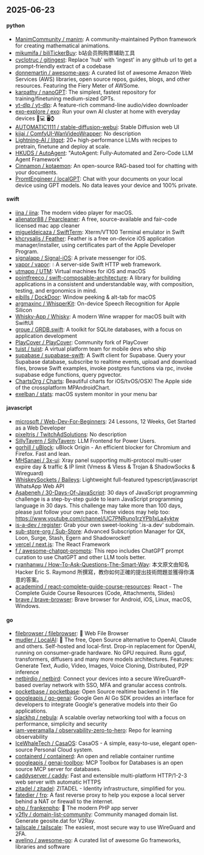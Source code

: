 ## 2025-06-23

#### python
* [ManimCommunity / manim](https://github.com/ManimCommunity/manim): A community-maintained Python framework for creating mathematical animations.
* [mikumifa / biliTickerBuy](https://github.com/mikumifa/biliTickerBuy): b站会员购购票辅助工具
* [cyclotruc / gitingest](https://github.com/cyclotruc/gitingest): Replace 'hub' with 'ingest' in any github url to get a prompt-friendly extract of a codebase
* [donnemartin / awesome-aws](https://github.com/donnemartin/awesome-aws): A curated list of awesome Amazon Web Services (AWS) libraries, open source repos, guides, blogs, and other resources. Featuring the Fiery Meter of AWSome.
* [karpathy / nanoGPT](https://github.com/karpathy/nanoGPT): The simplest, fastest repository for training/finetuning medium-sized GPTs.
* [yt-dlp / yt-dlp](https://github.com/yt-dlp/yt-dlp): A feature-rich command-line audio/video downloader
* [exo-explore / exo](https://github.com/exo-explore/exo): Run your own AI cluster at home with everyday devices 📱💻 🖥️⌚
* [AUTOMATIC1111 / stable-diffusion-webui](https://github.com/AUTOMATIC1111/stable-diffusion-webui): Stable Diffusion web UI
* [kijai / ComfyUI-WanVideoWrapper](https://github.com/kijai/ComfyUI-WanVideoWrapper): No description
* [Lightning-AI / litgpt](https://github.com/Lightning-AI/litgpt): 20+ high-performance LLMs with recipes to pretrain, finetune and deploy at scale.
* [HKUDS / AutoAgent](https://github.com/HKUDS/AutoAgent): "AutoAgent: Fully-Automated and Zero-Code LLM Agent Framework"
* [Cinnamon / kotaemon](https://github.com/Cinnamon/kotaemon): An open-source RAG-based tool for chatting with your documents.
* [PromtEngineer / localGPT](https://github.com/PromtEngineer/localGPT): Chat with your documents on your local device using GPT models. No data leaves your device and 100% private.

#### swift
* [iina / iina](https://github.com/iina/iina): The modern video player for macOS.
* [alienator88 / Pearcleaner](https://github.com/alienator88/Pearcleaner): A free, source-available and fair-code licensed mac app cleaner
* [migueldeicaza / SwiftTerm](https://github.com/migueldeicaza/SwiftTerm): Xterm/VT100 Terminal emulator in Swift
* [khcrysalis / Feather](https://github.com/khcrysalis/Feather): Feather is a free on-device iOS application manager/installer, using certificates part of the Apple Developer Program.
* [signalapp / Signal-iOS](https://github.com/signalapp/Signal-iOS): A private messenger for iOS.
* [vapor / vapor](https://github.com/vapor/vapor): 💧 A server-side Swift HTTP web framework.
* [utmapp / UTM](https://github.com/utmapp/UTM): Virtual machines for iOS and macOS
* [pointfreeco / swift-composable-architecture](https://github.com/pointfreeco/swift-composable-architecture): A library for building applications in a consistent and understandable way, with composition, testing, and ergonomics in mind.
* [ejbills / DockDoor](https://github.com/ejbills/DockDoor): Window peeking & alt-tab for macOS
* [argmaxinc / WhisperKit](https://github.com/argmaxinc/WhisperKit): On-device Speech Recognition for Apple Silicon
* [Whisky-App / Whisky](https://github.com/Whisky-App/Whisky): A modern Wine wrapper for macOS built with SwiftUI
* [groue / GRDB.swift](https://github.com/groue/GRDB.swift): A toolkit for SQLite databases, with a focus on application development
* [PlayCover / PlayCover](https://github.com/PlayCover/PlayCover): Community fork of PlayCover
* [tuist / tuist](https://github.com/tuist/tuist): A virtual platform team for mobile devs who ship
* [supabase / supabase-swift](https://github.com/supabase/supabase-swift): A Swift client for Supabase. Query your Supabase database, subscribe to realtime events, upload and download files, browse Swift examples, invoke postgres functions via rpc, invoke supabase edge functions, query pgvector.
* [ChartsOrg / Charts](https://github.com/ChartsOrg/Charts): Beautiful charts for iOS/tvOS/OSX! The Apple side of the crossplatform MPAndroidChart.
* [exelban / stats](https://github.com/exelban/stats): macOS system monitor in your menu bar

#### javascript
* [microsoft / Web-Dev-For-Beginners](https://github.com/microsoft/Web-Dev-For-Beginners): 24 Lessons, 12 Weeks, Get Started as a Web Developer
* [pixeltris / TwitchAdSolutions](https://github.com/pixeltris/TwitchAdSolutions): No description
* [SillyTavern / SillyTavern](https://github.com/SillyTavern/SillyTavern): LLM Frontend for Power Users.
* [gorhill / uBlock](https://github.com/gorhill/uBlock): uBlock Origin - An efficient blocker for Chromium and Firefox. Fast and lean.
* [MHSanaei / 3x-ui](https://github.com/MHSanaei/3x-ui): Xray panel supporting multi-protocol multi-user expire day & traffic & IP limit (Vmess & Vless & Trojan & ShadowSocks & Wireguard)
* [WhiskeySockets / Baileys](https://github.com/WhiskeySockets/Baileys): Lightweight full-featured typescript/javascript WhatsApp Web API
* [Asabeneh / 30-Days-Of-JavaScript](https://github.com/Asabeneh/30-Days-Of-JavaScript): 30 days of JavaScript programming challenge is a step-by-step guide to learn JavaScript programming language in 30 days. This challenge may take more than 100 days, please just follow your own pace. These videos may help too: https://www.youtube.com/channel/UC7PNRuno1rzYPb1xLa4yktw
* [is-a-dev / register](https://github.com/is-a-dev/register): Grab your own sweet-looking '.is-a.dev' subdomain.
* [sub-store-org / Sub-Store](https://github.com/sub-store-org/Sub-Store): Advanced Subscription Manager for QX, Loon, Surge, Stash, Egern and Shadowrocket!
* [vercel / next.js](https://github.com/vercel/next.js): The React Framework
* [f / awesome-chatgpt-prompts](https://github.com/f/awesome-chatgpt-prompts): This repo includes ChatGPT prompt curation to use ChatGPT and other LLM tools better.
* [ryanhanwu / How-To-Ask-Questions-The-Smart-Way](https://github.com/ryanhanwu/How-To-Ask-Questions-The-Smart-Way): 本文原文由知名 Hacker Eric S. Raymond 所撰寫，教你如何正確的提出技術問題並獲得你滿意的答案。
* [academind / react-complete-guide-course-resources](https://github.com/academind/react-complete-guide-course-resources): React - The Complete Guide Course Resources (Code, Attachments, Slides)
* [brave / brave-browser](https://github.com/brave/brave-browser): Brave browser for Android, iOS, Linux, macOS, Windows.

#### go
* [filebrowser / filebrowser](https://github.com/filebrowser/filebrowser): 📂 Web File Browser
* [mudler / LocalAI](https://github.com/mudler/LocalAI): 🤖 The free, Open Source alternative to OpenAI, Claude and others. Self-hosted and local-first. Drop-in replacement for OpenAI, running on consumer-grade hardware. No GPU required. Runs gguf, transformers, diffusers and many more models architectures. Features: Generate Text, Audio, Video, Images, Voice Cloning, Distributed, P2P inference
* [netbirdio / netbird](https://github.com/netbirdio/netbird): Connect your devices into a secure WireGuard®-based overlay network with SSO, MFA and granular access controls.
* [pocketbase / pocketbase](https://github.com/pocketbase/pocketbase): Open Source realtime backend in 1 file
* [googleapis / go-genai](https://github.com/googleapis/go-genai): Google Gen AI Go SDK provides an interface for developers to integrate Google's generative models into their Go applications.
* [slackhq / nebula](https://github.com/slackhq/nebula): A scalable overlay networking tool with a focus on performance, simplicity and security
* [iam-veeramalla / observability-zero-to-hero](https://github.com/iam-veeramalla/observability-zero-to-hero): Repo for learning observability
* [IceWhaleTech / CasaOS](https://github.com/IceWhaleTech/CasaOS): CasaOS - A simple, easy-to-use, elegant open-source Personal Cloud system.
* [containerd / containerd](https://github.com/containerd/containerd): An open and reliable container runtime
* [googleapis / genai-toolbox](https://github.com/googleapis/genai-toolbox): MCP Toolbox for Databases is an open source MCP server for databases.
* [caddyserver / caddy](https://github.com/caddyserver/caddy): Fast and extensible multi-platform HTTP/1-2-3 web server with automatic HTTPS
* [zitadel / zitadel](https://github.com/zitadel/zitadel): ZITADEL - Identity infrastructure, simplified for you.
* [fatedier / frp](https://github.com/fatedier/frp): A fast reverse proxy to help you expose a local server behind a NAT or firewall to the internet.
* [php / frankenphp](https://github.com/php/frankenphp): 🧟 The modern PHP app server
* [v2fly / domain-list-community](https://github.com/v2fly/domain-list-community): Community managed domain list. Generate geosite.dat for V2Ray.
* [tailscale / tailscale](https://github.com/tailscale/tailscale): The easiest, most secure way to use WireGuard and 2FA.
* [avelino / awesome-go](https://github.com/avelino/awesome-go): A curated list of awesome Go frameworks, libraries and software
